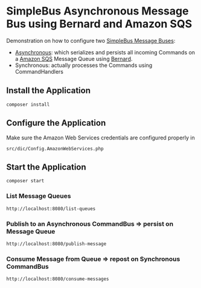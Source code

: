 # SimpleBus Asynchronous Message Bus using Bernard and Amazon SQS

Demonstration on how to configure two [SimpleBus Message Buses](https://github.com/SimpleBus/MessageBus):

- [Asynchronous](http://simplebus.github.io/Asynchronous/): which serializes and persists all incoming Commands on a [Amazon SQS](https://aws.amazon.com/sqs/) Message Queue using [Bernard](http://bernard.readthedocs.io/).
- Synchronous: actually processes the Commands using CommandHandlers

## Install the Application

    composer install
    
## Configure the Application
Make sure the Amazon Web Services credentials are configured properly in 

    src/dic/Config.AmazonWebServices.php

## Start the Application

	composer start

### List Message Queues

    http://localhost:8080/list-queues

### Publish to an Asynchronous CommandBus => persist on Message Queue

    http://localhost:8080/publish-message
    
### Consume Message from Queue => repost on Synchronous CommandBus

    http://localhost:8080/consume-messages